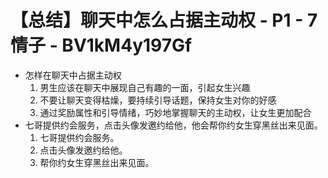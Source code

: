 # 【总结】聊天中怎么占据主动权 - P1 - 7情子 - BV1kM4y197Gf

-   怎样在聊天中占据主动权
    1.  男生应该在聊天中展现自己有趣的一面，引起女生兴趣
    2.  不要让聊天变得枯燥，要持续引导话题，保持女生对你的好感
    3.  通过奖励属性和引导情绪，巧妙地掌握聊天的主动权，让女生更加配合
-   七哥提供约会服务，点击头像发邀约给他，他会帮你约女生穿黑丝出来见面。
    1.  七哥提供约会服务。
    2.  点击头像发邀约给他。
    3.  帮你约女生穿黑丝出来见面。
